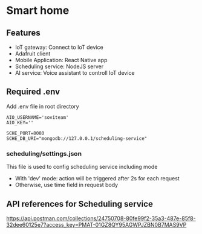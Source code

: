 # Smart home

## Features
- IoT gateway: Connect to IoT device
- Adafruit client
- Mobile Application: React Native app
- Scheduling service: NodeJS server
- AI service: Voice assistant to controll IoT device

## Required .env
Add .env file in root directory
```
AIO_USERNAME='soviteam'
AIO_KEY=''

SCHE_PORT=8080
SCHE_DB_URI="mongodb://127.0.0.1/scheduling-service"
```

### scheduling/settings.json
This file is used to config scheduling service including mode
- With 'dev' mode: action will be triggered after 2s for each request
- Otherwise, use time field in request body


## API references for Scheduling service
https://api.postman.com/collections/24750708-80fe99f2-35a3-487e-85f8-32dee60125e7?access_key=PMAT-01GZ8QY95AGWPJZBN0B7MAS9VP
